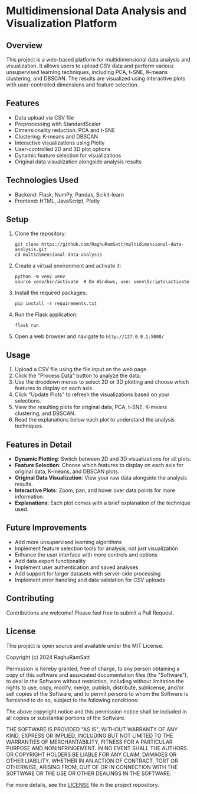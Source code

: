 # Multidimensional Data Analysis and Visualization Platform

## Overview
This project is a web-based platform for multidimensional data analysis and visualization. It allows users to upload CSV data and perform various unsupervised learning techniques, including PCA, t-SNE, K-means clustering, and DBSCAN. The results are visualized using interactive plots with user-controlled dimensions and feature selection.

## Features
- Data upload via CSV file
- Preprocessing with StandardScaler
- Dimensionality reduction: PCA and t-SNE
- Clustering: K-means and DBSCAN
- Interactive visualizations using Plotly
- User-controlled 2D and 3D plot options
- Dynamic feature selection for visualizations
- Original data visualization alongside analysis results

## Technologies Used
- Backend: Flask, NumPy, Pandas, Scikit-learn
- Frontend: HTML, JavaScript, Plotly

## Setup
1. Clone the repository:
   ```
   git clone https://github.com/RaghuRamSatt/multidimensional-data-analysis.git
   cd multidimensional-data-analysis
   ```

2. Create a virtual environment and activate it:
   ```
   python -m venv venv
   source venv/bin/activate  # On Windows, use: venv\Scripts\activate
   ```

3. Install the required packages:
   ```
   pip install -r requirements.txt
   ```

4. Run the Flask application:
   ```
   flask run
   ```

5. Open a web browser and navigate to `http://127.0.0.1:5000/`

## Usage
1. Upload a CSV file using the file input on the web page.
2. Click the "Process Data" button to analyze the data.
3. Use the dropdown menus to select 2D or 3D plotting and choose which features to display on each axis.
4. Click "Update Plots" to refresh the visualizations based on your selections.
5. View the resulting plots for original data, PCA, t-SNE, K-means clustering, and DBSCAN.
6. Read the explanations below each plot to understand the analysis techniques.

## Features in Detail
- **Dynamic Plotting**: Switch between 2D and 3D visualizations for all plots.
- **Feature Selection**: Choose which features to display on each axis for original data, K-means, and DBSCAN plots.
- **Original Data Visualization**: View your raw data alongside the analysis results.
- **Interactive Plots**: Zoom, pan, and hover over data points for more information.
- **Explanations**: Each plot comes with a brief explanation of the technique used.

## Future Improvements
- Add more unsupervised learning algorithms
- Implement feature selection tools for analysis, not just visualization
- Enhance the user interface with more controls and options
- Add data export functionality
- Implement user authentication and saved analyses
- Add support for larger datasets with server-side processing
- Implement error handling and data validation for CSV uploads

## Contributing
Contributions are welcome! Please feel free to submit a Pull Request.

## License
This project is open source and available under the MIT License.

Copyright (c) 2024 RaghuRamSatt

Permission is hereby granted, free of charge, to any person obtaining a copy
of this software and associated documentation files (the "Software"), to deal
in the Software without restriction, including without limitation the rights
to use, copy, modify, merge, publish, distribute, sublicense, and/or sell
copies of the Software, and to permit persons to whom the Software is
furnished to do so, subject to the following conditions:

The above copyright notice and this permission notice shall be included in all
copies or substantial portions of the Software.

THE SOFTWARE IS PROVIDED "AS IS", WITHOUT WARRANTY OF ANY KIND, EXPRESS OR
IMPLIED, INCLUDING BUT NOT LIMITED TO THE WARRANTIES OF MERCHANTABILITY,
FITNESS FOR A PARTICULAR PURPOSE AND NONINFRINGEMENT. IN NO EVENT SHALL THE
AUTHORS OR COPYRIGHT HOLDERS BE LIABLE FOR ANY CLAIM, DAMAGES OR OTHER
LIABILITY, WHETHER IN AN ACTION OF CONTRACT, TORT OR OTHERWISE, ARISING FROM,
OUT OF OR IN CONNECTION WITH THE SOFTWARE OR THE USE OR OTHER DEALINGS IN THE
SOFTWARE.

For more details, see the [LICENSE](LICENSE) file in the project repository.